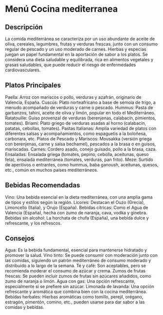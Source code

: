 # Menú Cocina mediterranea

## Descripción

La comida mediterránea se caracteriza por un uso abundante de aceite de oliva, cereales, legumbres, frutas y verduras frescas, junto con un consumo regular de pescado y un uso moderado de carnes. Hierbas y especias juegan un papel fundamental en la aportación de sabor a los platos. Se considera una dieta saludable y equilibrada, rica en alimentos vegetales y grasas saludables, que puede reducir el riesgo de enfermedades cardiovasculares. 

## Platos Principales

Paella:
Arroz con mariscos o pollo, verduras y azafrán, originario de Valencia, España. 
Cuscús:
Plato norteafricano a base de sémola de trigo, a menudo acompañado de verduras y carne o pescado. 
Hummus:
Pasta de garbanzos, tahini, aceite de oliva y limón, popular en todo el Mediterráneo. 
Ratatouille:
Guiso provenzal de verduras (berenjenas, calabacín, pimientos, tomates). 
Briami:
Plato griego de verduras asadas al horno (calabacín, patatas, cebollas, tomates). 
Pastas Italianas:
Amplia variedad de platos con diferentes salsas y acompañamientos, como espaguetis a la boloñesa, carbonara, etc. 
Platos de Pescado y Mariscos:
Mousakka (versión griega con berenjenas, carne y salsa bechamel), pescados a la brasa o en guisos, mariscadas. 
Carnes:
Cordero asado, conejo guisado, pollo a la brasa, caza. 
Ensaladas:
Ensalada griega (tomates, pepino, cebolla, aceitunas, queso feta), ensalada mediterránea (tomates, verduras, pan frito). 
Meze:
Surtido de aperitivos o entrantes, como hummus, baba ganoush, aceitunas, quesos, etc., común en muchos países mediterráneos. 

## Bebidas Recomendadas

Vino:
Una bebida esencial en la dieta mediterránea, con una amplia gama de tipos y estilos según la región.
Licores:
Destacan el Ouzo (Grecia), Limoncello (Italia), y Orujo (España).
Bebidas cítricas:
Como el Agua de Valencia (España), hecha con zumo de naranja, cava, vodka y ginebra.
Bebidas sin alcohol:
La horchata de chufa (España), una bebida dulce y refrescante, y los refrescos. 

## Consejos

Agua: Es la bebida fundamental, esencial para mantenerse hidratado y promover la salud. 
Vino tinto: Se puede consumir con moderación junto con las comidas, siguiendo un patrón mediterráneo de consumo moderado y distribuido a lo largo de la semana. 
Té y café: Son aceptables, pero se recomienda moderar el consumo de azúcar y crema. 
Zumos de frutas frescas: Se pueden incluir zumos de frutas sin azúcares añadidos, como zumo de naranja o limón. 
Agua con gas: Una opción refrescante, especialmente si se prefiere sin azúcar. 
Limonada de lavanda: Una opción refrescante y aromática que combina bien con la cocina mediterránea. 
Bebidas herbales: Hierbas aromáticas como tomillo, perejil, orégano, estragón, pimentón, comino, etc., pueden usarse para dar sabor a las comidas y bebidas. 

